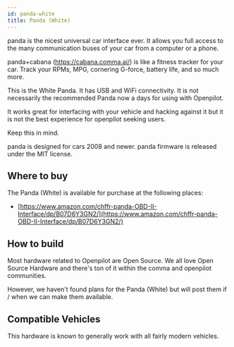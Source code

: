 ```yaml
---
id: panda-white
title: Panda (White)
---
```


panda is the nicest universal car interface ever. It allows you full access to the many communication buses of your car from a computer or a phone.

panda+cabana (https://cabana.comma.ai/) is like a fitness tracker for your car. Track your RPMs, MPG, cornering G-force, battery life, and so much more.

This is the White Panda.  It has USB and WiFi connectivity.
It is not necessarily the recommended Panda now a days for using with Openpilot.

It works great for interfacing with your vehicle and hacking against it but it is not the best experience for openpilot seeking users.

Keep this in mind.

panda is designed for cars 2008 and newer. panda firmware is released under the MIT license.

## Where to buy

The Panda (White) is available for purchase at the following places:

* [https://www.amazon.com/chffr-panda-OBD-II-Interface/dp/B07D6Y3GN2/](https://www.amazon.com/chffr-panda-OBD-II-Interface/dp/B07D6Y3GN2/)


## How to build

Most hardware related to Openpilot are Open Source.
We all love Open Source Hardware and there's ton of it within the comma and openpilot communities.

However, we haven't found plans for the Panda (White) but will post them if / when we can make them available.

## Compatible Vehicles

This hardware is known to generally work with all fairly modern vehicles.

